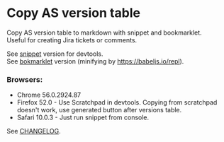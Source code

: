 # Copy AS version table
Copy AS version table to markdown with snippet and bookmarklet.  
Useful for creating Jira tickets or comments.

See [snippet](./snippet.js) version for devtools.  
See [bokmarklet](./bookmarklet.js) version (minifying by https://babeljs.io/repl).

### Browsers:
* Chrome 56.0.2924.87
* Firefox 52.0 - Use Scratchpad in devtools. Copying from scratchpad doesn't work, use generated button after versions table.
* Safari 10.0.3 - Just run snippet from console.

See [CHANGELOG](./CHANGELOG.md).
